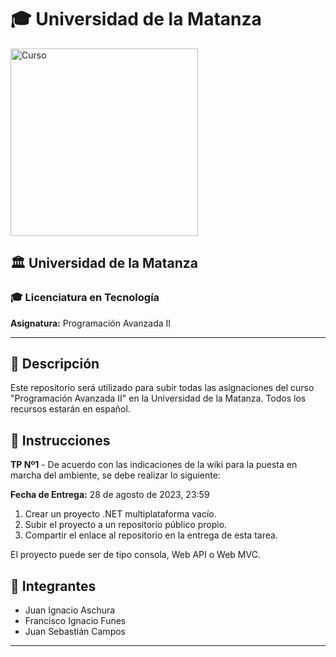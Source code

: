 # 🎓 Universidad de la Matanza

<img src="https://www.freecodecamp.org/news/content/images/2022/12/main-image.png" alt="Curso" width="300">

## 🏛️ Universidad de la Matanza
### 🎓 Licenciatura en Tecnología

**Asignatura:** Programación Avanzada II

---

## 📜 Descripción

Este repositorio será utilizado para subir todas las asignaciones del curso "Programación Avanzada II" en la Universidad de la Matanza. Todos los recursos estarán en español.

## 📝 Instrucciones

**TP Nº1** - De acuerdo con las indicaciones de la wiki para la puesta en marcha del ambiente, se debe realizar lo siguiente:

**Fecha de Entrega:** 28 de agosto de 2023, 23:59

1. Crear un proyecto .NET multiplataforma vacío.
2. Subir el proyecto a un repositorio público propio.
3. Compartir el enlace al repositorio en la entrega de esta tarea.

El proyecto puede ser de tipo consola, Web API o Web MVC.

## 👥 Integrantes

- Juan Ignacio Aschura
- Francisco Ignacio Funes
- Juan Sebastián Campos

---
